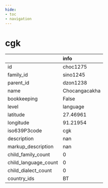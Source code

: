 ```yaml
---
hide:
- toc
- navigation
---
```

# cgk
|                      | info          |
|:---------------------|:--------------|
| id                   | choc1275      |
| family_id            | sino1245      |
| parent_id            | dzon1238      |
| name                 | Chocangacakha |
| bookkeeping          | False         |
| level                | language      |
| latitude             | 27.46961      |
| longitude            | 91.21954      |
| iso639P3code         | cgk           |
| description          | nan           |
| markup_description   | nan           |
| child_family_count   | 0             |
| child_language_count | 0             |
| child_dialect_count  | 0             |
| country_ids          | BT            |